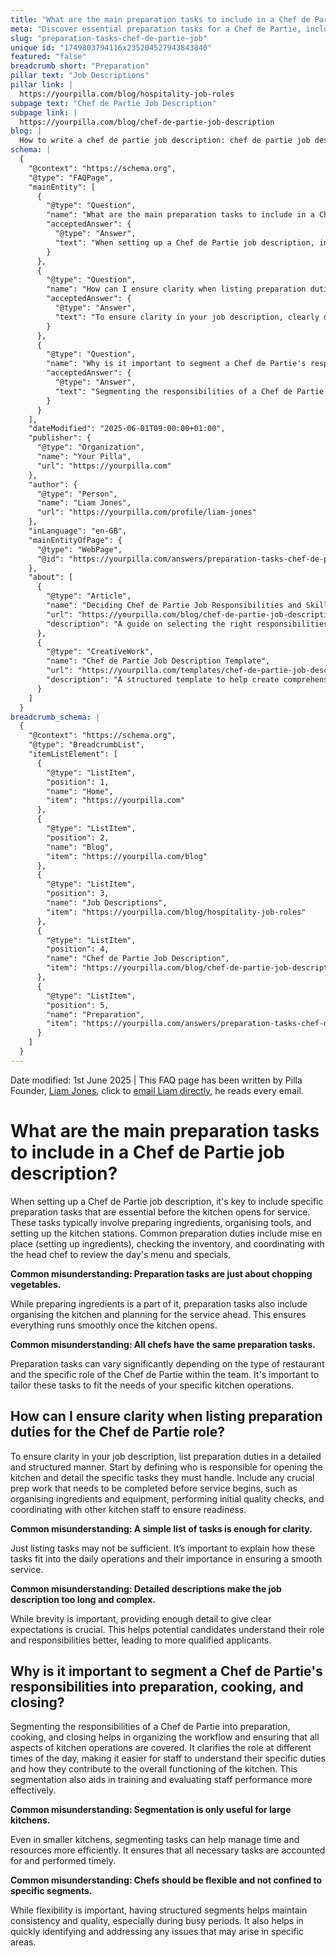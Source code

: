 ```yaml
---
title: "What are the main preparation tasks to include in a Chef de Partie job description?"
meta: "Discover essential preparation tasks for a Chef de Partie, including ingredient prep, kitchen setup, and segmenting duties to streamline workflow."
slug: "preparation-tasks-chef-de-partie-job"
unique id: "1749803794116x235204527943843840"
featured: "false"
breadcrumb short: "Preparation"
pillar text: "Job Descriptions"
pillar link: |
  https://yourpilla.com/blog/hospitality-job-roles
subpage text: "Chef de Partie Job Description"
subpage link: |
  https://yourpilla.com/blog/chef-de-partie-job-description
blog: |
  How to write a chef de partie job description: chef de partie job description template included.
schema: |
  {
    "@context": "https://schema.org",
    "@type": "FAQPage",
    "mainEntity": [
      {
        "@type": "Question",
        "name": "What are the main preparation tasks to include in a Chef de Partie job description?",
        "acceptedAnswer": {
          "@type": "Answer",
          "text": "When setting up a Chef de Partie job description, include detailed preparation tasks such as preparing ingredients, organising tools, and setting up kitchen stations. These duties are important to ensure smooth kitchen operations once service begins. Preparation duties differ by restaurant type and the specific role of the Chef de Partie."
        }
      },
      {
        "@type": "Question",
        "name": "How can I ensure clarity when listing preparation duties for the Chef de Partie role?",
        "acceptedAnswer": {
          "@type": "Answer",
          "text": "To ensure clarity in your job description, clearly define the responsibilities for opening the kitchen and detail specific tasks such as organising ingredients and equipment, performing initial quality checks, and coordinating with kitchen staff. This detail helps potential candidates understand their role and responsibilities clearly, attracting more qualified applicants."
        }
      },
      {
        "@type": "Question",
        "name": "Why is it important to segment a Chef de Partie's responsibilities into preparation, cooking, and closing?",
        "acceptedAnswer": {
          "@type": "Answer",
          "text": "Segmenting the responsibilities of a Chef de Partie into preparation, cooking, and closing organises the workflow and ensures coverage of all kitchen operations throughout the day. This clarity aids in staff training, performance evaluation, and maintaining high standards of service, especially during busy periods."
        }
      }
    ],
    "dateModified": "2025-06-01T09:00:00+01:00",
    "publisher": {
      "@type": "Organization",
      "name": "Your Pilla",
      "url": "https://yourpilla.com"
    },
    "author": {
      "@type": "Person",
      "name": "Liam Jones",
      "url": "https://yourpilla.com/profile/liam-jones"
    },
    "inLanguage": "en-GB",
    "mainEntityOfPage": {
      "@type": "WebPage",
      "@id": "https://yourpilla.com/answers/preparation-tasks-chef-de-partie-job"
    },
    "about": [
      {
        "@type": "Article",
        "name": "Deciding Chef de Partie Job Responsibilities and Skills",
        "url": "https://yourpilla.com/blog/chef-de-partie-job-description",
        "description": "A guide on selecting the right responsibilities and skills for a Chef de Partie to ensure efficient kitchen operations."
      },
      {
        "@type": "CreativeWork",
        "name": "Chef de Partie Job Description Template",
        "url": "https://yourpilla.com/templates/chef-de-partie-job-description",
        "description": "A structured template to help create comprehensive job descriptions for Chef de Partie roles in various culinary settings."
      }
    ]
  }
breadcrumb_schema: |
  {
    "@context": "https://schema.org",
    "@type": "BreadcrumbList",
    "itemListElement": [
      {
        "@type": "ListItem",
        "position": 1,
        "name": "Home",
        "item": "https://yourpilla.com"
      },
      {
        "@type": "ListItem",
        "position": 2,
        "name": "Blog",
        "item": "https://yourpilla.com/blog"
      },
      {
        "@type": "ListItem",
        "position": 3,
        "name": "Job Descriptions",
        "item": "https://yourpilla.com/blog/hospitality-job-roles"
      },
      {
        "@type": "ListItem",
        "position": 4,
        "name": "Chef de Partie Job Description",
        "item": "https://yourpilla.com/blog/chef-de-partie-job-description"
      },
      {
        "@type": "ListItem",
        "position": 5,
        "name": "Preparation",
        "item": "https://yourpilla.com/answers/preparation-tasks-chef-de-partie-job"
      }
    ]
  }
---
```


Date modified: 1st June 2025 | This FAQ page has been written by Pilla Founder, [Liam Jones](https://yourpilla.com/profile/liam-jones), click to [email Liam directly](https://mailto:liam@yourpilla.com), he reads every email.

# What are the main preparation tasks to include in a Chef de Partie job description?

When setting up a Chef de Partie job description, it's key to include specific preparation tasks that are essential before the kitchen opens for service. These tasks typically involve preparing ingredients, organising tools, and setting up the kitchen stations. Common preparation duties include mise en place (setting up ingredients), checking the inventory, and coordinating with the head chef to review the day's menu and specials.

**Common misunderstanding: Preparation tasks are just about chopping vegetables.**

While preparing ingredients is a part of it, preparation tasks also include organising the kitchen and planning for the service ahead. This ensures everything runs smoothly once the kitchen opens.

**Common misunderstanding: All chefs have the same preparation tasks.**

Preparation tasks can vary significantly depending on the type of restaurant and the specific role of the Chef de Partie within the team. It's important to tailor these tasks to fit the needs of your specific kitchen operations.

## How can I ensure clarity when listing preparation duties for the Chef de Partie role?

To ensure clarity in your job description, list preparation duties in a detailed and structured manner. Start by defining who is responsible for opening the kitchen and detail the specific tasks they must handle. Include any crucial prep work that needs to be completed before service begins, such as organising ingredients and equipment, performing initial quality checks, and coordinating with other kitchen staff to ensure readiness.

**Common misunderstanding: A simple list of tasks is enough for clarity.**

Just listing tasks may not be sufficient. It’s important to explain how these tasks fit into the daily operations and their importance in ensuring a smooth service.

**Common misunderstanding: Detailed descriptions make the job description too long and complex.**

While brevity is important, providing enough detail to give clear expectations is crucial. This helps potential candidates understand their role and responsibilities better, leading to more qualified applicants.

## Why is it important to segment a Chef de Partie's responsibilities into preparation, cooking, and closing?

Segmenting the responsibilities of a Chef de Partie into preparation, cooking, and closing helps in organizing the workflow and ensuring that all aspects of kitchen operations are covered. It clarifies the role at different times of the day, making it easier for staff to understand their specific duties and how they contribute to the overall functioning of the kitchen. This segmentation also aids in training and evaluating staff performance more effectively.

**Common misunderstanding: Segmentation is only useful for large kitchens.**

Even in smaller kitchens, segmenting tasks can help manage time and resources more efficiently. It ensures that all necessary tasks are accounted for and performed timely.

**Common misunderstanding: Chefs should be flexible and not confined to specific segments.**

While flexibility is important, having structured segments helps maintain consistency and quality, especially during busy periods. It also helps in quickly identifying and addressing any issues that may arise in specific areas.